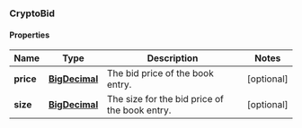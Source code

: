 
### CryptoBid

#### Properties
Name | Type | Description | Notes
------------ | ------------- | ------------- | -------------
**price** | [**BigDecimal**](BigDecimal.md) | The bid price of the book entry. |  [optional]
**size** | [**BigDecimal**](BigDecimal.md) | The size for the bid price of the book entry. |  [optional]



